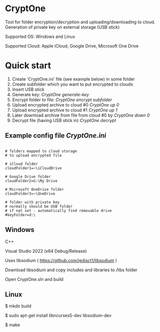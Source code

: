 
# CryptOne

Tool for folder encryption/decryption and uploading/downloading to cloud.
Generation of private key on external storage (USB stick)

Supported OS: Windows and Linux

Supported Cloud: Apple iCloud, Google Drive, Microsoft One Drive


# Quick start

1. Create 'CryptOne.ini' file (see example below) in some folder
2. Create subfolder which you want to put encrypted to clouds
3. Insert USB stick
4. Generate key:  _CryptOne generate-key_
5. Encrypt folder to file: _CryptOne encrypt subfolder_
6. Upload encrypted archive to cloud #0  _CryptOne up 0_
7. Upload encrypted archive to cloud #1 _CryptOne up 1_
8. Later download archive from file from cloud #0 by _CryptOne down 0_
9. Decrypt file (having USB stick in) _CryptOne decrypt_


## Example config file _CryptOne.ini_ ##

```text

# folders mapped to cloud storage
# to upload encrypted file

# iCloud folder
cloudFolder1=~\iCloudDrive

# Google Drive folder
cloudFolder2=G:\My Drive

# Microsoft OneDrive folder
cloudFolder3=~\OneDrive

# folder with private key
# normally should be USB folder
# if not set - automatically find removable drive
#keyFolder=d:\
```
## Windows ##

C++

Visual Studio 2022 (x64 Debug/Release)

Uses libsodium  ( https://github.com/jedisct1/libsodium )

Download libsodium and copy includes and libraries to /libs folder

Open CryptOne.sln and build


## Linux ##

$ mkdir build

$ sudo apt-get install libncurses5-dev libsodium-dev

$ make





